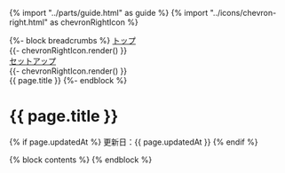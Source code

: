 {% import "../parts/guide.html" as guide %}
{% import "../icons/chevron-right.html" as chevronRightIcon %}

<nav class="breadcrumbs">
  {%- block breadcrumbs %}
    <a href="/">トップ</a>
    <div class="icon">{{- chevronRightIcon.render() }}</div>
    <a href="/01-setup/1-1.html">セットアップ</a>
    <div class="icon">{{- chevronRightIcon.render() }}</div>
    <span>{{ page.title }}</span>
  {%- endblock %}
</nav>

<div class="flex justify-between items-center">
  <h1 class="text-2xl font-bold flex-1">{{ page.title }}</h1>
  {% if page.updatedAt %}
    <span class="text-xs whitespace-nowrap">更新日：{{ page.updatedAt }}</span>
  {% endif %}
</div>

{% block contents %}
{% endblock %}
